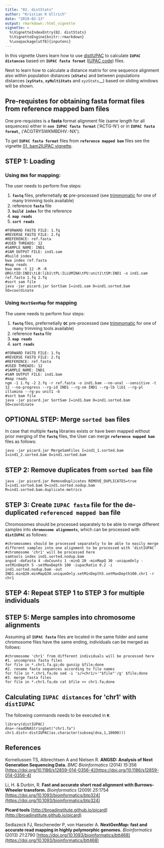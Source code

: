 ```yaml
---
title: "02. distStats"
author: "Kristian K Ullrich"
date: "2019-02-13"
output: rmarkdown::html_vignette
vignette: >
  %\VignetteIndexEntry{02. distStats}
  %\VignetteEngine{knitr::rmarkdown}
  %\usepackage[utf8]{inputenc}
---
```


In this vignette Users learn how to use [distIUPAC](https://github.com/kullrich/distIUPAC) to calculate __`IUPAC distances`__ based on __`IUPAC fasta format`__ ([IUPAC code](https://www.bioinformatics.org/sms/iupac.html)) files.

Next to learn how to calculate a distance matrix for one sequence alignment also within population distances (__`xStats`__) and between populations distances (__`xyStats`__, __`xyMultiStats`__ and `xyzStats`__) based on sliding windows will be shown.

## Pre-requistes for obtaining __fasta__ format files from reference mapped __bam__ files

One pre-requistes is a __fasta__ format alignment file (same length for all sequences) either in __`non IUPAC fasta format`__ ('ACTG-N') or in __`IUPAC fasta format`___ ('ACGTRYSWKMBDHV.-NX').

To get __`IUPAC fasta format`__ files from __`reference mapped bam`__ files see the vignette [01. bam2IUPAC vignette](https://github.com/kullrich/distIUPAC/tree/master/vignettes/bam2IUPAC.Rmd).

## STEP 1: Loading 

### Using __`BWA`__ for mapping:

The user needs to perform five steps:

1. __`fastq`__ files, prefernetially __`QC`__ pre-processed (see [trimmomatic](http://www.usadellab.org/cms/?page=trimmomatic) for one of many trimming tools available)
2. reference __`fasta`__ file
3. __`build index`__ for the reference
4. __`map reads`__
5. __`sort reads`__

```
#FORWARD FASTQ FILE: 1.fq
#REVERSE FASTQ FILE: 2.fq
#REFERENCE: ref.fasta
#USED THREADS: 12
#SAMPLE NAME: IND1
#SAM OUTPUT FILE: ind1.sam
#build index
bwa index ref.fasta
#map reads
bwa mem -t 12 -M -R @RG\tID:IND1\tLB:lib1\tPL:ILLUMINA\tPU:unit1\tSM:IND1 -o ind1.sam ref.fasta 1.fq 2.fq
#sort sam file
java -jar picard.jar SortSam I=ind1.sam O=ind1.sorted.bam SO=coordinate
```

### Using __`NextGenMap`__ for mapping

The usere needs to perform four steps:

1. __`fastq`__ files, prefernetially __`QC`__ pre-processed (see [trimmomatic](http://www.usadellab.org/cms/?page=trimmomatic) for one of many trimming tools available)
2. reference __`fasta`__ file
3. __`map reads`__
4. __`sort reads`__

```
#FORWARD FASTQ FILE: 1.fq
#REVERSE FASTQ FILE: 2.fq
#REFERENCE: ref.fasta
#USED THREADS: 12
#SAMPLE NAME: IND1
#SAM OUTPUT FILE: ind1.bam
#map reads
ngm -1 1.fq -2 2.fq -r ref.fasta -o ind1.bam --no-unal --sensitive -t 12 --no-progress --rg-id IND1 --rg-sm IND1 --rg-lb lib1 --rg-pl illumina --rg-pu unit1 -b
#sort bam file
java -jar picard.jar SortSam I=ind1.bam O=ind1.sorted.bam SO=coordinate
```
## OPTIONAL STEP: Merge __`sorted bam`__ files

In case that multiple __`fastq`__ libraries exists or have been mapped without prior merging of the __`fastq`__ files, the User can merge __`reference mapped bam`__ files as follows:

```
java -jar picard.jar MergeSamFiles I=ind1_1.sorted.bam I=ind1_2.sorted.bam O=ind1.sorted.bam
```

## STEP 2: Remove duplicates from __`sorted bam`__ file

```
java -jar picard.jar RemoveDuplicates REMOVE_DUPLICATES=true I=ind1.sorted.bam O=ind1.sorted.nodup.bam M=ind1.sorted.bam.duplicate.metrics
```

## STEP 3: Create __`IUPAC fasta`__ file for the de-duplicated __`referenced mapped bam`__ file

Chromosomes should be processed separately to be able to merge different samples into __`chromosome alignments`__, which can be processed with __`distIUPAC`__ as follows:

```
#chromosomes should be processed separately to be able to easily merge different samples into one alignment to be processed with 'distIUPAC'
#chromosome 'chr1' will be processed here
samtools index ind1.sorted.nodup.bam
angsd -doFasta 4 -doCounts 1 -minQ 20 -minMapQ 30 -uniqueOnly -setMinDepth 5 -setMaxDepth 100 -iupacRatio 0.2 -i ind1.sorted.nodup.bam -out IND1.minQ20.minMapQ30.uniqueOnly.setMinDepth5.setMaxDepth100.chr1 -r chr1
```

## STEP 4: Repeat STEP 1 to STEP 3 for multiple individuals

## STEP 5: Merge samples into chromosome alignments

Assuming all __`IUPAC fasta`__ files are located in the same folder and same chromosome files have the same ending, individuals can be merged as follows:

```
#chromosome 'chr1' from different individuals will be processed here
#1. uncompress fasta files
for file in *.chr1.fa.gz;do gunzip $file;done
#2. rename fasta sequences according to file names
for file in *.chr1.fa;do sed -i 's/>chr1/>'"$file"'/g' $file;done
#3. merge fasta files
for file in *.chr1.fa;do cat $file >> chr1.fa;done
```

## Calculating __`IUPAC distances`__ for 'chr1' with __`distIUPAC`__

The following commands needs to be executed in __`R`__:

```
library(distIUPAC)
dna<-readDNAStringSet("chr1.fa")
chr1.dist<-distIUPAC(as.character(subseq(dna,1,10000)))
```

## References

Korneliussen TS, Albrechtsen A and Nielsen R. __ANGSD: Analysis of Next Generation Sequencing Data.__ _BMC Bioinformatics_ (2014) _15_:356 [https://doi.org/10.1186/s12859-014-0356-4](https://doi.org/10.1186/s12859-014-0356-4)

Li, H. & Durbin, R. __Fast and accurate short read alignment with Burrows-Wheeler transform.__ _Bioinformatics_ (2009) _25_:1754 [https://doi.org/10.1093/bioinformatics/btp324](https://doi.org/10.1093/bioinformatics/btp324)

__Picard tools__ [http://broadinstitute.github.io/picard](http://broadinstitute.github.io/picard)

Sedlazeck FJ, Rescheneder P, von Haeseler A. __NextGenMap: fast and accurate read mapping in highly polymorphic genomes.__ _Bioinformatics_ (2013) _21_:2790 [https://doi.org/10.1093/bioinformatics/btt468](https://doi.org/10.1093/bioinformatics/btt468)
